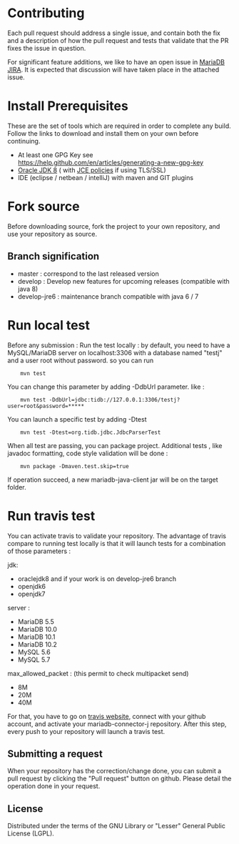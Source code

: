 # Contributing

Each pull request should address a single issue, and contain both the fix and a description of how the pull request and tests that validate that the PR fixes the issue in question.

For significant feature additions, we like to have an open issue in [MariaDB JIRA](https://mariadb.atlassian.net/secure/RapidBoard.jspa?projectKey=CONJ). It is expected that discussion will have taken place in the attached issue.

# Install Prerequisites

These are the set of tools which are required in order to complete any build.  Follow the links to download and install them on your own before continuing.

* At least one GPG Key see https://help.github.com/en/articles/generating-a-new-gpg-key
* [Oracle JDK 8](http://www.oracle.com/technetwork/java/javase/downloads/index.html) ( with [JCE policies](http://www.oracle.com/technetwork/java/javase/downloads/jce8-download-2133166.html) if using TLS/SSL)
* IDE (eclipse / netbean / intelliJ) with maven and GIT plugins

# Fork source

Before downloading source, fork the project to your own repository, and use your repository as source.  

## Branch signification

* master : correspond to the last released version
* develop : Develop new features for upcoming releases (compatible with java 8)
* develop-jre6 : maintenance branch compatible with java 6 / 7 

# Run local test

Before any submission :
Run the test locally : by default, you need to have a MySQL/MariaDB server on localhost:3306 with a database named "testj" and a user root without password.
so you can run 
    
```script
    mvn test
```
    
You can change this parameter by adding -DdbUrl parameter. like : 
 
```script
    mvn test -DdbUrl=jdbc:tidb://127.0.0.1:3306/testj?user=root&password=*****
```
    
You can launch a specific test by adding -Dtest

```script
    mvn test -Dtest=org.tidb.jdbc.JdbcParserTest
```
    
When all test are passing, you can package project.
Additional tests , like javadoc formatting, code style validation will be done : 
  
```script
    mvn package -Dmaven.test.skip=true
```
    
If operation succeed, a new mariadb-java-client jar will be on the target folder.
  
# Run travis test
    
You can activate travis to validate your repository. 
The advantage of travis compare to running test locally is that it will launch tests for a combination of those parameters : 

jdk:
* oraclejdk8
and if your work is on develop-jre6 branch
* openjdk6
* openjdk7

server :
* MariaDB 5.5
* MariaDB 10.0
* MariaDB 10.1
* MariaDB 10.2
* MySQL 5.6
* MySQL 5.7

max_allowed_packet : (this permit to check multipacket send)
* 8M
* 20M
* 40M

For that, you have to go on [travis website](https://travis-ci.org), connect with your github account, and activate your mariadb-connector-j repository.
After this step, every push to your repository will launch a travis test. 

## Submitting a request

When your repository has the correction/change done, you can submit a pull request by clicking the "Pull request" button on github. 
Please detail the operation done in your request. 

## License

Distributed under the terms of the GNU Library or "Lesser" General Public License (LGPL).
